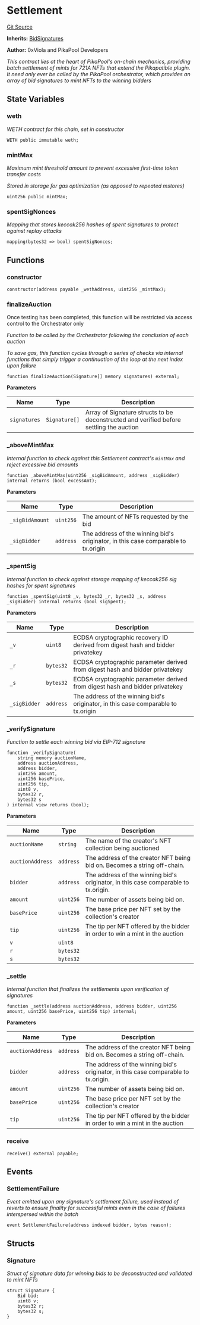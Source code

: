 # Settlement
[Git Source](https://github.com/0xPikapool/contracts/blob/37fc19120d4e886f816d210c3eaf53f1af03f4b6/src/Settlement.sol)

**Inherits:**
[BidSignatures](/src/utils/BidSignatures.sol/contract.BidSignatures.md)

**Author:**
0xViola and PikaPool Developers

*This contract lies at the heart of PikaPool's on-chain mechanics, providing batch settlement of mints
for 721A NFTs that extend the Pikapatible plugin. It need only ever be called by the PikaPool orchestrator,
which provides an array of bid signatures to mint NFTs to the winning bidders*


## State Variables
### weth
*WETH contract for this chain, set in constructor*


```solidity
WETH public immutable weth;
```


### mintMax
*Maximum mint threshold amount to prevent excessive first-time token transfer costs*

*Stored in storage for gas optimization (as opposed to repeated mstores)*


```solidity
uint256 public mintMax;
```


### spentSigNonces
*Mapping that stores keccak256 hashes of spent signatures to protect against replay attacks*


```solidity
mapping(bytes32 => bool) spentSigNonces;
```


## Functions
### constructor


```solidity
constructor(address payable _wethAddress, uint256 _mintMax);
```

### finalizeAuction

Once testing has been completed, this function will be restricted via access control to the Orchestrator only

*Function to be called by the Orchestrator following the conclusion of each auction*

*To save gas, this function cycles through a series of checks via internal functions that simply trigger a continuation of the loop at the next index upon failure*


```solidity
function finalizeAuction(Signature[] memory signatures) external;
```
**Parameters**

|Name|Type|Description|
|----|----|-----------|
|`signatures`|`Signature[]`|Array of Signature structs to be deconstructed and verified before settling the auction|


### _aboveMintMax

*Internal function to check against this Settlement contract's `mintMax` and reject excessive bid amounts*


```solidity
function _aboveMintMax(uint256 _sigBidAmount, address _sigBidder) internal returns (bool excessAmt);
```
**Parameters**

|Name|Type|Description|
|----|----|-----------|
|`_sigBidAmount`|`uint256`|The amount of NFTs requested by the bid|
|`_sigBidder`|`address`|The address of the winning bid's originator, in this case comparable to tx.origin|


### _spentSig

*Internal function to check against storage mapping of keccak256 sig hashes for spent signatures*


```solidity
function _spentSig(uint8 _v, bytes32 _r, bytes32 _s, address _sigBidder) internal returns (bool sigSpent);
```
**Parameters**

|Name|Type|Description|
|----|----|-----------|
|`_v`|`uint8`|ECDSA cryptographic recovery ID derived from digest hash and bidder privatekey|
|`_r`|`bytes32`|ECDSA cryptographic parameter derived from digest hash and bidder privatekey|
|`_s`|`bytes32`|ECDSA cryptographic parameter derived from digest hash and bidder privatekey|
|`_sigBidder`|`address`|The address of the winning bid's originator, in this case comparable to tx.origin|


### _verifySignature

*Function to settle each winning bid via EIP-712 signature*


```solidity
function _verifySignature(
    string memory auctionName,
    address auctionAddress,
    address bidder,
    uint256 amount,
    uint256 basePrice,
    uint256 tip,
    uint8 v,
    bytes32 r,
    bytes32 s
) internal view returns (bool);
```
**Parameters**

|Name|Type|Description|
|----|----|-----------|
|`auctionName`|`string`|The name of the creator's NFT collection being auctioned|
|`auctionAddress`|`address`|The address of the creator NFT being bid on. Becomes a string off-chain.|
|`bidder`|`address`|The address of the winning bid's originator, in this case comparable to tx.origin.|
|`amount`|`uint256`|The number of assets being bid on.|
|`basePrice`|`uint256`|The base price per NFT set by the collection's creator|
|`tip`|`uint256`|The tip per NFT offered by the bidder in order to win a mint in the auction|
|`v`|`uint8`||
|`r`|`bytes32`||
|`s`|`bytes32`||


### _settle

*Internal function that finalizes the settlements upon verification of signatures*


```solidity
function _settle(address auctionAddress, address bidder, uint256 amount, uint256 basePrice, uint256 tip) internal;
```
**Parameters**

|Name|Type|Description|
|----|----|-----------|
|`auctionAddress`|`address`|The address of the creator NFT being bid on. Becomes a string off-chain.|
|`bidder`|`address`|The address of the winning bid's originator, in this case comparable to tx.origin.|
|`amount`|`uint256`|The number of assets being bid on.|
|`basePrice`|`uint256`|The base price per NFT set by the collection's creator|
|`tip`|`uint256`|The tip per NFT offered by the bidder in order to win a mint in the auction|


### receive


```solidity
receive() external payable;
```

## Events
### SettlementFailure
*Event emitted upon any signature's settlement failure,
used instead of reverts to ensure finality for successful mints even in the case of failures interspersed within the batch*


```solidity
event SettlementFailure(address indexed bidder, bytes reason);
```

## Structs
### Signature
*Struct of signature data for winning bids to be deconstructed and validated to mint NFTs*


```solidity
struct Signature {
    Bid bid;
    uint8 v;
    bytes32 r;
    bytes32 s;
}
```

